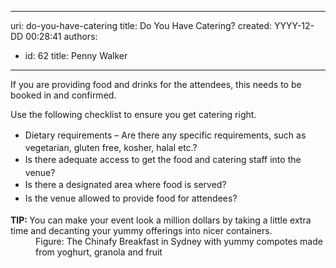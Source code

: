 

---
uri: do-you-have-catering
title: Do You Have Catering?
created: YYYY-12-DD 00:28:41
authors:
  - id: 62
    title: Penny Walker
---




<span class='intro'> <p>If you are providing food and drinks for the attendees, this needs to be booked in and confirmed.&#160;<br></p> </span>

<p>Use the following checklist to ensure you get catering right.</p><ul><li><span style="line-height&#58;1.6;">Dietary requirements –</span><span style="line-height&#58;1.6;"> Are there any specific requirements​, such as vegetarian, gluten free, kosher, halal etc.?</span><br></li><li><span style="line-height&#58;1.6;">Is there adequate access to get the food and catering staff into the venue?</span><br></li><li><span style="line-height&#58;1.6;">Is there a designated area where food is served?</span><br></li><li><span style="line-height&#58;1.6;">Is the venue allowed to provide food for attendees?</span><span style="line-height&#58;1.6;">​</span><br></li></ul><div><strong>TIP&#58; </strong>You can make your event look a million dollars by taking a little extra time and&#160;decanting&#160;your yummy offerings into nicer&#160;containers.&#160;​</div><div><div class="ms-rtestate-read ms-rte-wpbox"><div class="ms-rtestate-notify  ms-rtestate-read 909aa71a-be08-4775-9179-7c3487a87729" id="div_909aa71a-be08-4775-9179-7c3487a87729"></div><div id="vid_909aa71a-be08-4775-9179-7c3487a87729" style="display&#58;none;"></div></div><dd class="ssw15-rteElement-FigureGood">​​​​​​​​Figure​&#58; The Chinafy Breakfast in Sydney with yum​​​my compotes made from yoghurt, granola and fruit​​<br></dd></div><div>&#160;</div><div>​<br></div>


